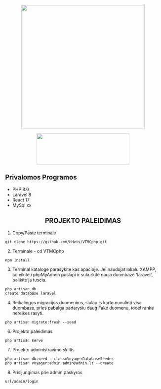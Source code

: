 <p align="center"><a href="https://laravel.com" target="_blank"><img src="https://raw.githubusercontent.com/laravel/art/master/logo-lockup/5%20SVG/2%20CMYK/1%20Full%20Color/laravel-logolockup-cmyk-red.svg" width="400"></a></p>
<p align="center"><a href="https://laravel.com" target="_blank"><img src="https://logos-download.com/wp-content/uploads/2016/09/React_logo_wordmark.png" width="300" height="100"></a></p>

<h2>Privalomos Programos</h2>

<ul>
  <li>PHP 8.0</li>
  <li>Laravel 8</li>
  <li>React 17</li>
  <li>MySql xx</li>
</ul> 

<h2 align="center">PROJEKTO PALEIDIMAS</h2>

1. Copy/Paste terminale
```
git clone https://github.com/HHvis/VTMCphp.git
```
2. Terminale - cd VTMCphp
```
npm install
```
3. Terminal kataloge parasykite kas apacioje. Jei naudojat lokalu XAMPP, tai eikite i phpMyAdmin puslapi ir sukurkite nauja duombaze 'laravel', palikite ja tuscia.
```
php artisan db
create database laravel
```
4. Reikalingos migracijos duomenims, siulau is karto nunulinti visa duombaze, pries pabaiga padarysiu daug Fake duomenu, todel ranka nereikes rasyti.
```
php artisan migrate:fresh --seed
```
6. Projekto paleidimas
```
php artisan serve
```
7. Projekto administravimo skiltis
```
php artisan db:seed --class=VoyagerDatabaseSeeder
php artisan voyager:admin admin@admin.lt --create
```
8. Prisijungimas prie admin paskyros
```
url/admin/login
```
